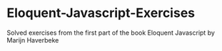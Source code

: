 # Eloquent-Javascript-Exercises
Solved exercises from the first part of the book Eloquent Javascript by Marijn Haverbeke
